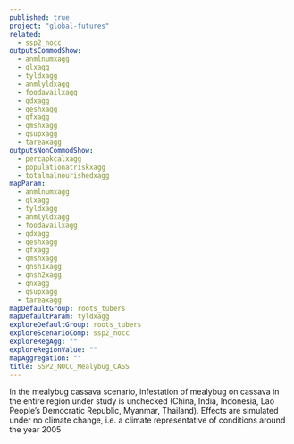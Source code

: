 ```yaml
---
published: true
project: "global-futures"
related: 
  - ssp2_nocc
outputsCommodShow: 
  - anmlnumxagg
  - qlxagg
  - tyldxagg
  - anmlyldxagg
  - foodavailxagg
  - qdxagg
  - qeshxagg
  - qfxagg
  - qmshxagg
  - qsupxagg
  - tareaxagg
outputsNonCommodShow: 
  - percapkcalxagg
  - populationatriskxagg
  - totalmalnourishedxagg
mapParam: 
  - anmlnumxagg
  - qlxagg
  - tyldxagg
  - anmlyldxagg
  - foodavailxagg
  - qdxagg
  - qeshxagg
  - qfxagg
  - qmshxagg
  - qnsh1xagg
  - qnsh2xagg
  - qnxagg
  - qsupxagg
  - tareaxagg
mapDefaultGroup: roots_tubers
mapDefaultParam: tyldxagg
exploreDefaultGroup: roots_tubers
exploreScenarioComp: ssp2_nocc
exploreRegAgg: ""
exploreRegionValue: ""
mapAggregation: ""
title: SSP2_NOCC_Mealybug_CASS
---
```



In the mealybug cassava scenario, infestation of mealybug on cassava in the entire region under study is unchecked (China, India, Indonesia, Lao People’s Democratic Republic, Myanmar, Thailand). Effects are simulated under no climate change, i.e. a climate representative of conditions around the year 2005
